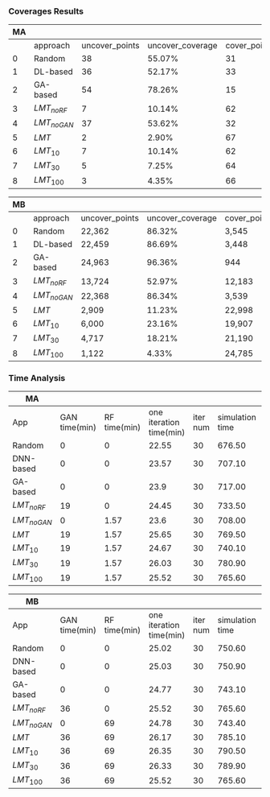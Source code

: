 ### Coverages Results

| MA   |               |                |                  |              |                |                    |                |             |             |
| ---- | ------------- | -------------- | ---------------- | ------------ | -------------- | ------------------ | -------------- | ----------- | ----------- |
|      | approach      | uncover_points | uncover_coverage | cover_points | cover_coverage | final_cover_points | final_coverage | compare_LMT | cross_point |
| 0    | Random        | 38             | 55.07%           | 31           | 44.93%         | 7,181              | 99.47%         | 52.17%      | 738         |
| 1    | DL-based      | 36             | 52.17%           | 33           | 47.83%         | 7,183              | 99.50%         | 49.28%      | 785         |
| 2    | GA-based      | 54             | 78.26%           | 15           | 21.74%         | 7,165              | 99.25%         | 75.36%      | 357         |
| 3    | $LMT_{noRF}$  | 7              | 10.14%           | 62           | 89.86%         | 7,212              | 99.90%         | 7.25%       | 13,000      |
| 4    | $LMT_{noGAN}$ | 37             | 53.62%           | 32           | 46.38%         | 7,182              | 99.49%         | 50.72%      | 761         |
| 5    | $LMT$         | 2              | 2.90%            | 67           | 97.10%         | 7,217              | 99.97%         | 0.00%       | 30,000      |
| 6    | $LMT_{10}$    | 7              | 10.14%           | 62           | 89.86%         | 7,212              | 99.90%         | 7.25%       | 13,000      |
| 7    | $LMT_{30}$    | 5              | 7.25%            | 64           | 92.75%         | 7,214              | 99.93%         | 4.35%       | 21,000      |
| 8    | $LMT_{100}$   | 3              | 4.35%            | 66           | 95.65%         | 7,216              | 99.96%         | 1.45%       | 27,000      |

| MB   |               |                |                  |              |                |                    |                |             |             |
| ---- | ------------- | -------------- | ---------------- | ------------ | -------------- | ------------------ | -------------- | ----------- | ----------- |
|      | approach      | uncover_points | uncover_coverage | cover_points | cover_coverage | final_cover_points | final_coverage | compare_LMT | cross_point |
| 0    | Random        | 22,362         | 86.32%           | 3,545        | 13.68%         | 59,201             | 72.58%         | 75.09%      | 449         |
| 1    | DL-based      | 22,459         | 86.69%           | 3,448        | 13.31%         | 59,104             | 72.46%         | 75.46%      | 436         |
| 2    | GA-based      | 24,963         | 96.36%           | 944          | 3.64%          | 56,600             | 69.39%         | 85.13%      | 119         |
| 3    | $LMT_{noRF}$  | 13,724         | 52.97%           | 12,183       | 47.03%         | 67,839             | 83.17%         | 41.75%      | 2,700       |
| 4    | $LMT_{noGAN}$ | 22,368         | 86.34%           | 3,539        | 13.66%         | 59,195             | 72.58%         | 75.11%      | 448         |
| 5    | $LMT$         | 2,909          | 11.23%           | 22,998       | 88.77%         | 78,654             | 96.43%         | 0.00%       | 30,000      |
| 6    | $LMT_{10}$    | 6,000          | 23.16%           | 19,907       | 76.84%         | 75,563             | 92.64%         | 11.93%      | 13,958      |
| 7    | $LMT_{30}$    | 4,717          | 18.21%           | 21,190       | 81.79%         | 76,846             | 94.22%         | 6.98%       | 19,513      |
| 8    | $LMT_{100}$   | 1,122          | 4.33%            | 24,785       | 95.67%         | 80,441             | 98.62%         | -6.90%      | -           |

### Time Analysis

| MA            |               |              |                          |          |                 |                 |                       |                  |
| ------------- | ------------- | ------------ | ------------------------ | -------- | --------------- | --------------- | --------------------- | ---------------- |
| App           | GAN time(min) | RF time(min) | one iteration  time(min) | iter num | simulation time | total time(min) | simulation time(hour) | total time(hour) |
| Random        | 0             | 0            | 22.55                    | 30       | 676.50          | 676.50          | 11.28                 | 11.28            |
| DNN-based     | 0             | 0            | 23.57                    | 30       | 707.10          | 707.10          | 11.79                 | 11.79            |
| GA-based      | 0             | 0            | 23.9                     | 30       | 717.00          | 717.00          | 11.95                 | 11.95            |
| $LMT_{noRF}$  | 19            | 0            | 24.45                    | 30       | 733.50          | 752.50          | 12.23                 | 12.54            |
| $LMT_{noGAN}$ | 0             | 1.57         | 23.6                     | 30       | 708.00          | 709.57          | 11.80                 | 11.83            |
| $LMT$         | 19            | 1.57         | 25.65                    | 30       | 769.50          | 790.07          | 12.83                 | 13.17            |
| $LMT_{10}$    | 19            | 1.57         | 24.67                    | 30       | 740.10          | 760.67          | 12.34                 | 12.68            |
| $LMT_{30}$    | 19            | 1.57         | 26.03                    | 30       | 780.90          | 801.47          | 13.02                 | 13.36            |
| $LMT_{100}$   | 19            | 1.57         | 25.52                    | 30       | 765.60          | 786.17          | 12.76                 | 13.10            |

| MB            |               |              |                          |          |                 |                 |                       |                  |
| ------------- | ------------- | ------------ | ------------------------ | -------- | --------------- | --------------- | --------------------- | ---------------- |
| App           | GAN time(min) | RF time(min) | one iteration  time(min) | iter num | simulation time | total time(min) | simulation time(hour) | total time(hour) |
| Random        | 0             | 0            | 25.02                    | 30       | 750.60          | 750.60          | 12.51                 | 12.51            |
| DNN-based     | 0             | 0            | 25.03                    | 30       | 750.90          | 750.90          | 12.52                 | 12.52            |
| GA-based      | 0             | 0            | 24.77                    | 30       | 743.10          | 743.10          | 12.39                 | 12.39            |
| $LMT_{noRF}$  | 36            | 0            | 25.52                    | 30       | 765.60          | 801.60          | 12.76                 | 13.36            |
| $LMT_{noGAN}$ | 0             | 69           | 24.78                    | 30       | 743.40          | 812.40          | 12.39                 | 13.54            |
| $LMT$         | 36            | 69           | 26.17                    | 30       | 785.10          | 890.10          | 13.09                 | 14.84            |
| $LMT_{10}$    | 36            | 69           | 26.35                    | 30       | 790.50          | 895.50          | 13.18                 | 14.93            |
| $LMT_{30}$    | 36            | 69           | 26.33                    | 30       | 789.90          | 894.90          | 13.17                 | 14.92            |
| $LMT_{100}$   | 36            | 69           | 25.52                    | 30       | 765.60          | 870.60          | 12.76                 | 14.51            |

